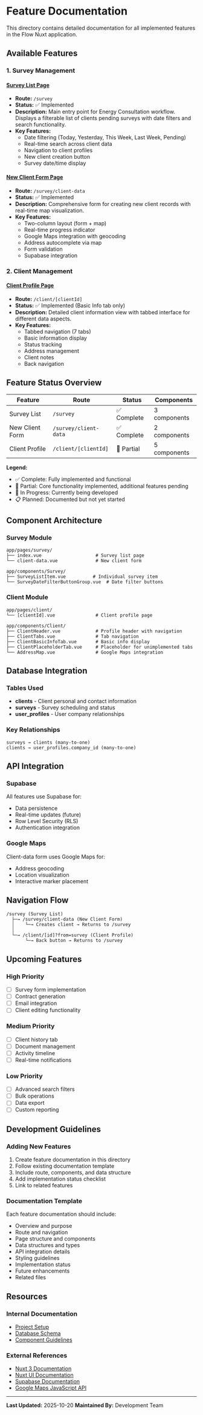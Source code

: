 # Feature Documentation

This directory contains detailed documentation for all implemented features in the Flow Nuxt application.

## Available Features

### 1. Survey Management

#### [Survey List Page](./SURVEY_LIST_PAGE.md)
- **Route:** `/survey`
- **Status:** ✅ Implemented
- **Description:** Main entry point for Energy Consultation workflow. Displays a filterable list of clients pending surveys with date filters and search functionality.
- **Key Features:**
  - Date filtering (Today, Yesterday, This Week, Last Week, Pending)
  - Real-time search across client data
  - Navigation to client profiles
  - New client creation button
  - Survey date/time display

#### [New Client Form Page](./NEW_CLIENT_FORM_PAGE.md)
- **Route:** `/survey/client-data`
- **Status:** ✅ Implemented
- **Description:** Comprehensive form for creating new client records with real-time map visualization.
- **Key Features:**
  - Two-column layout (form + map)
  - Real-time progress indicator
  - Google Maps integration with geocoding
  - Address autocomplete via map
  - Form validation
  - Supabase integration

### 2. Client Management

#### [Client Profile Page](./CLIENT_PROFILE_PAGE.md)
- **Route:** `/client/[clientId]`
- **Status:** ✅ Implemented (Basic Info tab only)
- **Description:** Detailed client information view with tabbed interface for different data aspects.
- **Key Features:**
  - Tabbed navigation (7 tabs)
  - Basic information display
  - Status tracking
  - Address management
  - Client notes
  - Back navigation

## Feature Status Overview

| Feature | Route | Status | Components |
|---------|-------|--------|------------|
| Survey List | `/survey` | ✅ Complete | 3 components |
| New Client Form | `/survey/client-data` | ✅ Complete | 2 components |
| Client Profile | `/client/[clientId]` | 🔄 Partial | 5 components |

**Legend:**
- ✅ Complete: Fully implemented and functional
- 🔄 Partial: Core functionality implemented, additional features pending
- 🚧 In Progress: Currently being developed
- 📋 Planned: Documented but not yet started

## Component Architecture

### Survey Module
```
app/pages/survey/
├── index.vue                    # Survey list page
└── client-data.vue              # New client form

app/components/Survey/
├── SurveyListItem.vue          # Individual survey item
└── SurveyDateFilterButtonGroup.vue  # Date filter buttons
```

### Client Module
```
app/pages/client/
└── [clientId].vue               # Client profile page

app/components/Client/
├── ClientHeader.vue             # Profile header with navigation
├── ClientTabs.vue               # Tab navigation
├── ClientBasicInfoTab.vue       # Basic info display
├── ClientPlaceholderTab.vue     # Placeholder for unimplemented tabs
└── AddressMap.vue               # Google Maps integration
```

## Database Integration

### Tables Used
- **clients** - Client personal and contact information
- **surveys** - Survey scheduling and status
- **user_profiles** - User company relationships

### Key Relationships
```
surveys → clients (many-to-one)
clients → user_profiles.company_id (many-to-one)
```

## API Integration

### Supabase
All features use Supabase for:
- Data persistence
- Real-time updates (future)
- Row Level Security (RLS)
- Authentication integration

### Google Maps
Client-data form uses Google Maps for:
- Address geocoding
- Location visualization
- Interactive marker placement

## Navigation Flow

```
/survey (Survey List)
  ├─→ /survey/client-data (New Client Form)
  │    └─→ Creates client → Returns to /survey
  │
  └─→ /client/[id]?from=survey (Client Profile)
       └─→ Back button → Returns to /survey
```

## Upcoming Features

### High Priority
- [ ] Survey form implementation
- [ ] Contract generation
- [ ] Email integration
- [ ] Client editing functionality

### Medium Priority
- [ ] Client history tab
- [ ] Document management
- [ ] Activity timeline
- [ ] Real-time notifications

### Low Priority
- [ ] Advanced search filters
- [ ] Bulk operations
- [ ] Data export
- [ ] Custom reporting

## Development Guidelines

### Adding New Features
1. Create feature documentation in this directory
2. Follow existing documentation template
3. Include route, components, and data structure
4. Add implementation status checklist
5. Link to related features

### Documentation Template
Each feature documentation should include:
- Overview and purpose
- Route and navigation
- Page structure and components
- Data structures and types
- API integration details
- Styling guidelines
- Implementation status
- Future enhancements
- Related files

## Resources

### Internal Documentation
- [Project Setup](../setup/README.md)
- [Database Schema](../database/README.md)
- [Component Guidelines](../components/README.md)

### External References
- [Nuxt 3 Documentation](https://nuxt.com)
- [Nuxt UI Documentation](https://ui.nuxt.com)
- [Supabase Documentation](https://supabase.com/docs)
- [Google Maps JavaScript API](https://developers.google.com/maps/documentation/javascript)

---

**Last Updated:** 2025-10-20
**Maintained By:** Development Team
